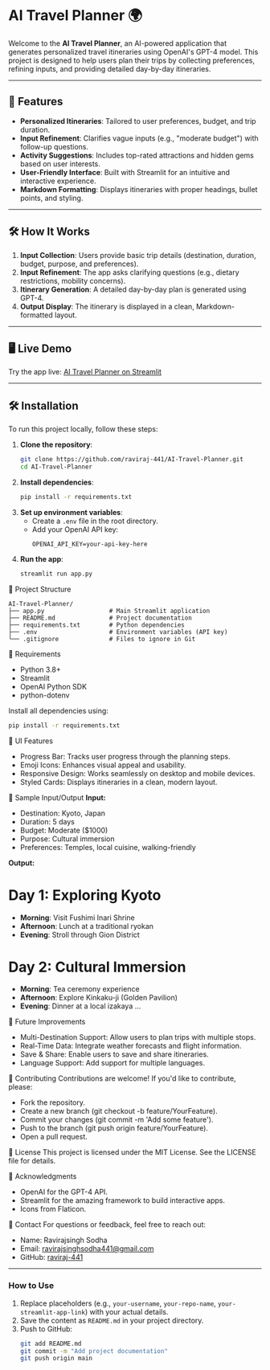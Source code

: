 # AI Travel Planner 🌍

Welcome to the **AI Travel Planner**, an AI-powered application that generates personalized travel itineraries using OpenAI's GPT-4 model. This project is designed to help users plan their trips by collecting preferences, refining inputs, and providing detailed day-by-day itineraries.

---

## 🚀 Features

- **Personalized Itineraries**: Tailored to user preferences, budget, and trip duration.
- **Input Refinement**: Clarifies vague inputs (e.g., "moderate budget") with follow-up questions.
- **Activity Suggestions**: Includes top-rated attractions and hidden gems based on user interests.
- **User-Friendly Interface**: Built with Streamlit for an intuitive and interactive experience.
- **Markdown Formatting**: Displays itineraries with proper headings, bullet points, and styling.

---

## 🛠️ How It Works

1. **Input Collection**: Users provide basic trip details (destination, duration, budget, purpose, and preferences).
2. **Input Refinement**: The app asks clarifying questions (e.g., dietary restrictions, mobility concerns).
3. **Itinerary Generation**: A detailed day-by-day plan is generated using GPT-4.
4. **Output Display**: The itinerary is displayed in a clean, Markdown-formatted layout.

---

## 🖥️ Live Demo

Try the app live: [AI Travel Planner on Streamlit](https://your-streamlit-app-link.streamlit.app)

---

## 🛠️ Installation

To run this project locally, follow these steps:

1. **Clone the repository**:
   ```bash
   git clone https://github.com/raviraj-441/AI-Travel-Planner.git
   cd AI-Travel-Planner
   ```
2. **Install dependencies**:
   ```bash
   pip install -r requirements.txt
   ```
3. **Set up environment variables**:
   - Create a `.env` file in the root directory.
   - Add your OpenAI API key:
     ```
     OPENAI_API_KEY=your-api-key-here
     ```
4. **Run the app**:
   ```bash
   streamlit run app.py
   ```

📂 Project Structure
```
AI-Travel-Planner/
├── app.py                  # Main Streamlit application
├── README.md               # Project documentation
├── requirements.txt        # Python dependencies
├── .env                    # Environment variables (API key)
└── .gitignore              # Files to ignore in Git
```

🧩 Requirements
- Python 3.8+
- Streamlit
- OpenAI Python SDK
- python-dotenv

Install all dependencies using:
```bash
pip install -r requirements.txt
```

🎨 UI Features
- Progress Bar: Tracks user progress through the planning steps.
- Emoji Icons: Enhances visual appeal and usability.
- Responsive Design: Works seamlessly on desktop and mobile devices.
- Styled Cards: Displays itineraries in a clean, modern layout.

📝 Sample Input/Output
**Input:**
- Destination: Kyoto, Japan
- Duration: 5 days
- Budget: Moderate ($1000)
- Purpose: Cultural immersion
- Preferences: Temples, local cuisine, walking-friendly

**Output:**
# Day 1: Exploring Kyoto
- **Morning**: Visit Fushimi Inari Shrine
- **Afternoon**: Lunch at a traditional ryokan
- **Evening**: Stroll through Gion District

# Day 2: Cultural Immersion
- **Morning**: Tea ceremony experience
- **Afternoon**: Explore Kinkaku-ji (Golden Pavilion)
- **Evening**: Dinner at a local izakaya
...

🚧 Future Improvements
- Multi-Destination Support: Allow users to plan trips with multiple stops.
- Real-Time Data: Integrate weather forecasts and flight information.
- Save & Share: Enable users to save and share itineraries.
- Language Support: Add support for multiple languages.

🤝 Contributing
Contributions are welcome! If you'd like to contribute, please:
- Fork the repository.
- Create a new branch (git checkout -b feature/YourFeature).
- Commit your changes (git commit -m 'Add some feature').
- Push to the branch (git push origin feature/YourFeature).
- Open a pull request.

📄 License
This project is licensed under the MIT License. See the LICENSE file for details.

🙏 Acknowledgments
- OpenAI for the GPT-4 API.
- Streamlit for the amazing framework to build interactive apps.
- Icons from Flaticon.

📧 Contact
For questions or feedback, feel free to reach out:
- Name: Ravirajsingh Sodha
- Email: ravirajsinghsodha441@gmail.com
- GitHub: [raviraj-441](https://github.com/raviraj-441)

---

### **How to Use**
1. Replace placeholders (e.g., `your-username`, `your-repo-name`, `your-streamlit-app-link`) with your actual details.
2. Save the content as `README.md` in your project directory.
3. Push to GitHub:
   ```bash
   git add README.md
   git commit -m "Add project documentation"
   git push origin main
